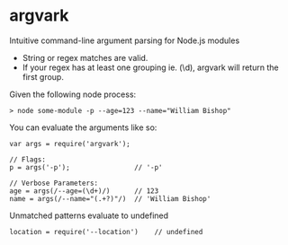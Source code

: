 # argvark
Intuitive command-line argument parsing for Node.js modules

  - String or regex matches are valid.
  - If your regex has at least one grouping ie. (\d), argvark will
      return the first group.

Given the following node process:

    > node some-module -p --age=123 --name="William Bishop"

You can evaluate the arguments like so:

    var args = require('argvark');

    // Flags:
    p = args('-p');                // '-p'

    // Verbose Parameters:
    age = args(/--age=(\d+)/)      // 123
    name = args(/--name="(.+?)"/)  // 'William Bishop'

Unmatched patterns evaluate to undefined

    location = require('--location')    // undefined


